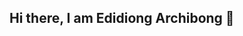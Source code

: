 ## Hi there, I am Edidiong Archibong 👋

<!--
About Me 🚀

I’m a Backend Developer in training with a growing specialization in fintech and web backend development using Python, Django, and SQL.

With over five years of experience as a Bank Teller and Data Processing Officer, I’ve gained a deep understanding of financial systems, data accuracy, and process automation — experience that now shapes the way I design backend solutions.

I’m passionate about building secure, efficient, and scalable systems that simplify data management and power digital financial services.

🌱 Currently learning: Advanced Django, REST APIs, and backend system architecture

🔭 Working on: A Django-based fintech app for automating financial data processing

💡 Areas of interest: Fintech applications, backend engineering, and data-driven solutions

🌍 Languages: English, programming in Python and SQL

📫 How to reach me: eddymyk13@gmail.com

⚡ Fun fact: I enjoy turning complex financial and data processes into simple automated workflows.

💡 I’m passionate about creating backend systems that make financial operations smarter, faster, and more reliable — helping bridge the gap between finance and technology.
-->
